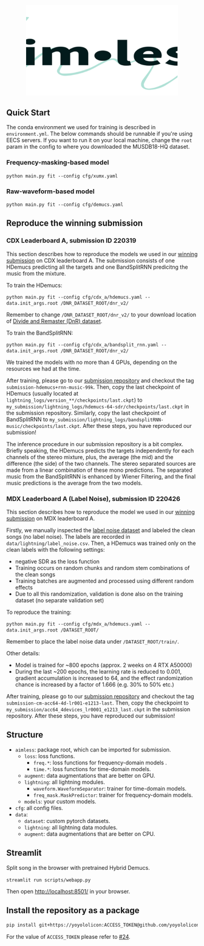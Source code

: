 <div align="center">

<img width="400px" src="docs/aimless-logo-crop.svg">

</div>

## Quick Start

The conda environment we used for training is described in `environment.yml`.
The below commands should be runnable if you're using EECS servers.
If you want to run it on your local machine, change the `root` param in the config to where you downloaded the MUSDB18-HQ dataset.

### Frequency-masking-based model


```commandline
python main.py fit --config cfg/xumx.yaml
```

### Raw-waveform-based model


```commandline
python main.py fit --config cfg/demucs.yaml
```

## Reproduce the winning submission

### CDX Leaderboard A, submission ID 220319

This section describes how to reproduce the models we used in our [winning submission](https://gitlab.aicrowd.com/yoyololicon/cdx-submissions/-/issues/90) on CDX leaderboard A.
The submission consists of one HDemucs predicting all the targets and one BandSplitRNN predicitng the music from the mixture.

To train the HDemucs:
```commandline
python main.py fit --config cfg/cdx_a/hdemucs.yaml --data.init_args.root /DNR_DATASET_ROOT/dnr_v2/
```
Remember to change `/DNR_DATASET_ROOT/dnr_v2/` to your download location of [Divide and Remaster (DnR) dataset](https://zenodo.org/record/6949108).

To train the BandSplitRNN:
```commandline
python main.py fit --config cfg/cdx_a/bandsplit_rnn.yaml --data.init_args.root /DNR_DATASET_ROOT/dnr_v2/
```

We trained the models with no more than 4 GPUs, depending on the resources we had at the time.

After training, please go to our [submission repository](https://gitlab.aicrowd.com/yoyololicon/cdx-submissions/) and checkout the tag `submission-hdemucs+rnn-music-99k`.
Then, copy the last checkpoint of HDemucs (usually located at `lightning_logs/version_**/checkpoints/last.ckpt`) to `my_submission/lightning_logs/hdemucs-64-sdr/checkpoints/last.ckpt` in the submission repository.
Similarly, copy the last checkpoint of BandSplitRNN to `my_submission/lightning_logs/bandsplitRNN-music/checkpoints/last.ckpt`.
After these steps, you have reproduced our submission!

The inference procedure in our submission repository is a bit complex.
Briefly speaking, the HDemucs predicts the targets independently for each channels of the stereo mixture, plus, the average (the mid) and the difference (the side) of the two channels.
The stereo separated sources are made from a linear combination of these mono predictions.
The separated music from the BandSplitRNN is enhanced by Wiener Filtering, and the final music predictions is the average from the two models.

### MDX Leaderboard A (Label Noise), submission ID 220426

This section describes how to reproduce the model we used in our [winning submission](https://gitlab.aicrowd.com/yoyololicon/mdx23-submissions/-/issues/76) on MDX leaderboard A.

Firstly, we manually inspected the [label noise dataset](https://www.aicrowd.com/challenges/sound-demixing-challenge-2023/problems/music-demixing-track-mdx-23/dataset_files) and labeled the clean songs (no label noise).
The labels are recorded in `data/lightning/label_noise.csv`.
Then, a HDemucs was trained only on the clean labels with the following settings:

* negative SDR as the loss function
* Training occurs on random chunks and random stem combinations of the clean songs
* Training batches are augmented and processed using different random effects
* Due to all this randomization, validation is done also on the training dataset (no separate validation set)

To reproduce the training:
```commandline
python main.py fit --config cfg/mdx_a/hdemucs.yaml --data.init_args.root /DATASET_ROOT/
```
Remember to place the label noise data under `/DATASET_ROOT/train/`.

Other details:
* Model is trained for ~800 epochs (approx. 2 weeks on 4 RTX A50000)
* During the last ~200 epochs, the learning rate is reduced to 0.001, gradient accumulation is increased to 64, and the effect randomization chance is increased by a factor of 1.666 (e.g. 30% to 50% etc.)

After training, please go to our [submission repository](https://gitlab.aicrowd.com/yoyololicon/mdx23-submissions/) and checkout the tag `submission-cm-acc64-4d-lr001-e1213-last`.
Then, copy the checkpoint to `my_submission/acc64_4devices_lr0001_e1213_last.ckpt` in the submission repository.
After these steps, you have reproduced our submission!


## Structure

* `aimless`: package root, which can be imported for submission.
  * `loss`: loss functions.
    * `freq.*`: loss functions for frequency-domain models .
    * `time.*`: loss functions for time-domain models.
  * `augment`: data augmentations that are better on GPU.
  * `lightning`: all lightning modules.
    * `waveform.WaveformSeparator`: trainer for time-domain models.
    * `freq_mask.MaskPredictor`: trainer for frequency-domain models.
  * `models`: your custom models.
* `cfg`: all config files.
* `data`: 
  * `dataset`: custom pytorch datasets.
  * `lightning`: all lightning data modules.
  * `augment`: data augmentations that are better on CPU.

## Streamlit

Split song in the browser with pretrained Hybrid Demucs. 

``` streamlit run scripts/webapp.py ```

Then open [http://localhost:8501/](http://localhost:8501/) in your browser. 


## Install the repository as a package

```sh
pip install git+https://yoyololicon:ACCESS_TOKEN@github.com/yoyololicon/mdx23-aim-playground
```
For the value of `ACCESS_TOKEN` please refer to [#24](https://github.com/yoyololicon/mdx23-aim-playground/issues/24#issuecomment-1420952853).
